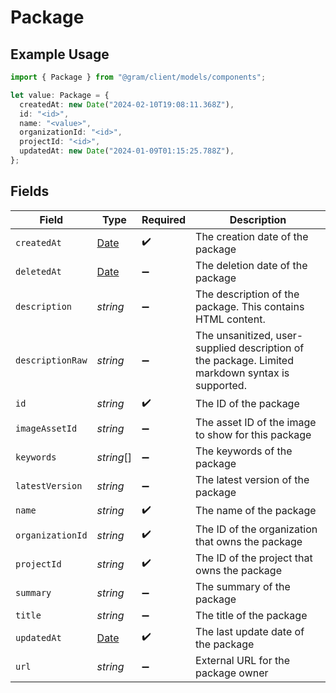 # Package

## Example Usage

```typescript
import { Package } from "@gram/client/models/components";

let value: Package = {
  createdAt: new Date("2024-02-10T19:08:11.368Z"),
  id: "<id>",
  name: "<value>",
  organizationId: "<id>",
  projectId: "<id>",
  updatedAt: new Date("2024-01-09T01:15:25.788Z"),
};
```

## Fields

| Field                                                                                            | Type                                                                                             | Required                                                                                         | Description                                                                                      |
| ------------------------------------------------------------------------------------------------ | ------------------------------------------------------------------------------------------------ | ------------------------------------------------------------------------------------------------ | ------------------------------------------------------------------------------------------------ |
| `createdAt`                                                                                      | [Date](https://developer.mozilla.org/en-US/docs/Web/JavaScript/Reference/Global_Objects/Date)    | :heavy_check_mark:                                                                               | The creation date of the package                                                                 |
| `deletedAt`                                                                                      | [Date](https://developer.mozilla.org/en-US/docs/Web/JavaScript/Reference/Global_Objects/Date)    | :heavy_minus_sign:                                                                               | The deletion date of the package                                                                 |
| `description`                                                                                    | *string*                                                                                         | :heavy_minus_sign:                                                                               | The description of the package. This contains HTML content.                                      |
| `descriptionRaw`                                                                                 | *string*                                                                                         | :heavy_minus_sign:                                                                               | The unsanitized, user-supplied description of the package. Limited markdown syntax is supported. |
| `id`                                                                                             | *string*                                                                                         | :heavy_check_mark:                                                                               | The ID of the package                                                                            |
| `imageAssetId`                                                                                   | *string*                                                                                         | :heavy_minus_sign:                                                                               | The asset ID of the image to show for this package                                               |
| `keywords`                                                                                       | *string*[]                                                                                       | :heavy_minus_sign:                                                                               | The keywords of the package                                                                      |
| `latestVersion`                                                                                  | *string*                                                                                         | :heavy_minus_sign:                                                                               | The latest version of the package                                                                |
| `name`                                                                                           | *string*                                                                                         | :heavy_check_mark:                                                                               | The name of the package                                                                          |
| `organizationId`                                                                                 | *string*                                                                                         | :heavy_check_mark:                                                                               | The ID of the organization that owns the package                                                 |
| `projectId`                                                                                      | *string*                                                                                         | :heavy_check_mark:                                                                               | The ID of the project that owns the package                                                      |
| `summary`                                                                                        | *string*                                                                                         | :heavy_minus_sign:                                                                               | The summary of the package                                                                       |
| `title`                                                                                          | *string*                                                                                         | :heavy_minus_sign:                                                                               | The title of the package                                                                         |
| `updatedAt`                                                                                      | [Date](https://developer.mozilla.org/en-US/docs/Web/JavaScript/Reference/Global_Objects/Date)    | :heavy_check_mark:                                                                               | The last update date of the package                                                              |
| `url`                                                                                            | *string*                                                                                         | :heavy_minus_sign:                                                                               | External URL for the package owner                                                               |